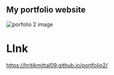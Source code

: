  ## My portfolio website
 ![porfolio 2 image](https://github.com/hritikmittal09/portfolio2/assets/84908425/e5131ba1-d32e-42ab-99e3-785af7de6212)
 # LInk 
 https://hritikmittal09.github.io/portfolio2/
